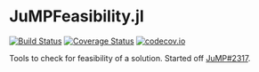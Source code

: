 # JuMPFeasibility.jl

[![Build Status](https://travis-ci.org/dourouc05/JuMPFeasibility.jl.svg?branch=master)](https://travis-ci.org/dourouc05/JuMPFeasibility.jl)
[![Coverage Status](https://coveralls.io/repos/dourouc05/JuMPFeasibility.jl/badge.svg?branch=master)](https://coveralls.io/r/dourouc05/JuMPFeasibility.jl?branch=master)
[![codecov.io](http://codecov.io/github/dourouc05/JuMPFeasibility.jl/coverage.svg?branch=master)](http://codecov.io/github/dourouc05/JuMPFeasibility.jl?branch=master)

Tools to check for feasibility of a solution. Started off [JuMP#2317](https://github.com/jump-dev/JuMP.jl/pull/2317).
